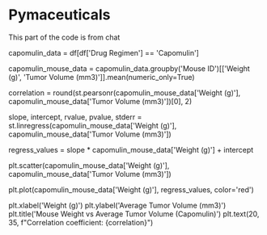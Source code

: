 # Pymaceuticals
This part of the code is from chat

capomulin_data = df[df['Drug Regimen'] == 'Capomulin']

capomulin_mouse_data = capomulin_data.groupby('Mouse ID')[['Weight (g)', 'Tumor Volume (mm3)']].mean(numeric_only=True)

correlation = round(st.pearsonr(capomulin_mouse_data['Weight (g)'], capomulin_mouse_data['Tumor Volume (mm3)'])[0], 2)

slope, intercept, rvalue, pvalue, stderr = st.linregress(capomulin_mouse_data['Weight (g)'], capomulin_mouse_data['Tumor Volume (mm3)'])

regress_values = slope * capomulin_mouse_data['Weight (g)'] + intercept

plt.scatter(capomulin_mouse_data['Weight (g)'], capomulin_mouse_data['Tumor Volume (mm3)'])

plt.plot(capomulin_mouse_data['Weight (g)'], regress_values, color='red')

plt.xlabel('Weight (g)')
plt.ylabel('Average Tumor Volume (mm3)')
plt.title('Mouse Weight vs Average Tumor Volume (Capomulin)')
plt.text(20, 35, f"Correlation coefficient: {correlation}")






